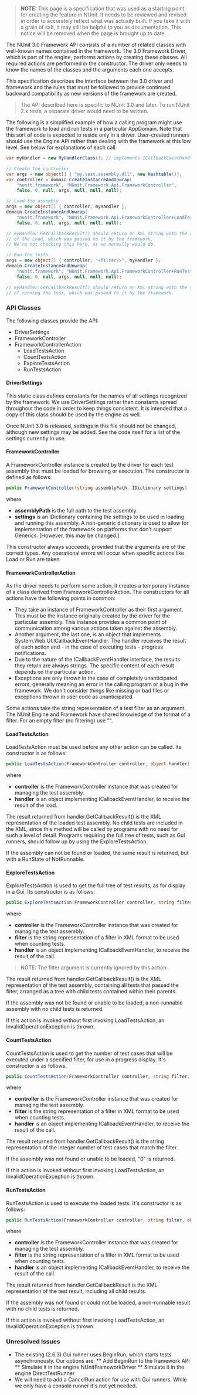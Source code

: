 > **NOTE:** This page is a specification that was used as a starting point for creating the feature in NUnit. It needs to be reviewed and revised in order to accurately reflect what was actually built. If you take it with a grain of salt, it may still be helpful to you as documentation. This notice will be removed when the page is brought up to date.

The NUnit 3.0 Framework API consists of a number of related classes with well-known names contained in the framework. The 3.0 Framework Driver, which is part of the engine, performs actions by creating these classes. All required actions are performed in the constructor. The driver only needs to know the names of the classes and the arguments each one accepts.

This specification describes the interface between the 3.0 driver and framework and the rules that must be followed to provide continued backward compatibility as new versions of the framework are created.

> The API described here is specific to NUnit 3.0 and later. To run NUnit 2.x tests, a separate driver would need to be written.

The following is a simplified example of how a calling program might use the framework to load and run tests in a particular AppDomain. Note that this sort of code is expected to reside only in a driver. User-created runners should use the Engine API rather than dealing with the framework at this low level. See below for explanations of each call.

```C#
var myHandler = new MyHandlerClass(); // implements ICallbackEventHandler

// Create the controller
var args = new object[] { "my.test.assembly.dll", new Hashtable()};
var controller = domain.CreateInstanceAndUnwrap(
    "nunit.framework", "NUnit.Framework.Api.FrameworkController",
    false, 0, null, args, null, null, null);

// Load the assembly
args = new object[] { controller, myHandler };
domain.CreateInstanceAndUnwrap(
    "nunit.framework", "NUnit.Framework.Api.FrameworkController+LoadTestsAction",
    false, 0, null, args, null, null, null);

// myHandler.GetCallbackResult() should return an Xml string with the result
// of the Load, which was passed to it by the framework. 
// We're not checking this here, as we normally would do.

// Run the tests 
args = new object[] { controller, "<filter/>", myHandler };
domain.CreateInstanceAndUnwrap(
    "nunit.framework", "NUnit.Framework.Api.FrameworkController+RunTestsAction",
    false, 0, null, args, null, null, null);

// myHandler.GetCallbackResult() should return an Xml string with the results
// of running the test, which was passed to it by the framework.
```

### API Classes

The following classes provide the API:
* DriverSettings
* FrameworkController
* FrameworkControllerAction
  * LoadTestsAction
  * CountTestsAction
  * ExploreTestsAction
  * RunTestsAction

#### DriverSettings

This static class defines constants for the names of all settings recognized by the framework. We use DriverSettings rather than constants spread throughout the code in order to keep things consistent. It is intended that a copy of this class should be used by the engine as well.

Once NUnit 3.0 is released, settings in this file should not be changed, although new settings may be added. See the code itself for a list of the settings currently in use.

#### FrameworkController
    
A FrameworkController instance is created by the driver for each test assembly that must be loaded for browsing or execution. The constructor is defined as follows:

```C#
public FrameworkController(string assemblyPath, IDictionary settings)
```

where
* **assemblyPath** is the full path to the test assembly.
* **settings** is an IDictionary containing the settings to be used in loading and running this assembly. A non-generic dictionary is used to allow for implementation of the framework on platforms that don't support Generics. [However, this may be changed.]

This constructor always succeeds, provided that the arguments are of the correct types. Any operational errors will occur when specific actions like Load or Run are taken.

#### FrameworkControllerAction

As the driver needs to perform some action, it creates a temporary instance of a class derived from FrameworkControllerAction. The constructors for all actions have the following points in common:

* They take an instance of FrameworkController as their first argument. This must be the instance originally created by the driver for the particular assembly. This instance provides a common point of communication among various actions taken against the assembly.
* Another argument, the last one, is an object that implements System.Web.UI.ICallbackEventHandler. The handler receives the result of each action and - in the case of executing tests - progress notifications.
* Due to the nature of the ICallbackEventHandler interface, the results they return are always strings. The specific content of each result depends on the particular action.
* Exceptions are only thrown in the case of completely unanticipated errors, generally meaning an error in the calling program or a bug in the framework. We don't consider things like missing or bad files or exceptions thrown in user code as unanticipated.

Some actions take the string representation of a test filter as an argument. The NUnit Engine and Framework have shared knowledge of the format of a filter. For an empty filter (no filtering) use "<filter/>".

#### LoadTestsAction

LoadTestsAction must be used before any other action can be called. Its constructor is as follows:

```C#
public LoadTestsAction(FrameworkController controller, object handler);
```

where
* **controller** is the FrameworkController instance that was created for managing the test assembly.
* **handler** is an object implementing ICallbackEventHandler, to receive the result of the load. 

The result returned from handler.GetCallbackResult() is the XML representation of the loaded test assembly. No child tests are included in the XML, since this method will be called by programs with no need for such a level of detail. Programs requiring the full tree of tests, such as Gui runners, should follow up by using the ExploreTestsAction.

If the assembly can not be found or loaded, the same result is returned, but with a RunState of NotRunnable.

#### ExploreTestsAction

ExploreTestsAction is used to get the full tree of test results, as for display in a Gui. Its constructor is as follows:

```C#
public ExploreTestsAction(FrameworkController controller, string filter, object handler);
```
where
* **controller** is the FrameworkController instance that was created for managing the test assembly.
* **filter** is the string representation of a filter in XML format to be used when counting tests.
* **handler** is an object implementing ICallbackEventHandler, to receive the result of the call. 

> NOTE: The filter argument is currently ignored by this action.

The result returned from handler.GetCallbackResult() is the XML representation of the test assembly, containing all tests that passed the filter, arranged as a tree with child tests contained within their parents.

If the assembly was not be found or unable to be loaded, a non-runnable assembly with no child tests is returned.

If this action is invoked without first invoking LoadTestsAction, an InvalidOperationException is thrown.

#### CountTestsAction

CountTestsAction is used to get the number of test cases that will be executed under a specified filter, for use in a progress display. It's constructor is as follows.

```C#
public CountTestsAction(FrameworkController controller, string filter, object handler);
```

where
* **controller** is the FrameworkController instance that was created for managing the test assembly.
* **filter** is the string representation of a filter in XML format to be used when counting tests.
* **handler** is an object implementing ICallbackEventHandler, to receive the result of the call. 

The result returned from handler.GetCallbackResult() is the string representation of the integer number of test cases that match the filter.

If the assembly was not found or unable to be loaded, "0" is returned.

If this action is invoked without first invoking LoadTestsAction, an InvalidOperationException is thrown.

#### RunTestsAction

RunTestsAction is used to execute the loaded tests. It's constructor is as follows:

```C#
public RunTestsAction(FrameworkController controller, string filter, object handler) ;
```
where
* **controller** is the FrameworkController instance that was created for managing the test assembly.
* **filter** is the string representation of a filter in XML format to be used when counting tests.
* **handler** is an object implementing ICallbackEventHandler, to receive the result of the call. 

The result returned from handler.GetCallbackResult is the XML representation of the test result, including all child results.

If the assembly was not found or could not be loaded, a non-runnable result with no child tests is returned.

If this action is invoked without first invoking LoadTestsAction, an InvalidOperationException is thrown.

### Unresolved Issues

* The existing (2.6.3) Gui runner uses BeginRun, which starts tests asynchronously. Our options are:
    ** Add BeginRun to the framework API
    ** Simulate it in the engine NUnitFrameworkDriver
    ** Simulate it in the engine DirectTestRunner
* We will need to add a CancelRun action for use with Gui runners. While we only have a console runner it's not yet needed.
